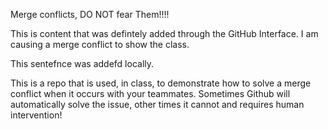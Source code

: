 Merge conflicts, DO NOT fear Them!!!!

This is content that was defintely added through the GitHub Interface. I am causing a merge conflict to show the class.

This sentefnce was addefd locally.

This is a repo that is used, in class, to demonstrate how to solve a merge conflict when it occurs with your teammates. Sometimes Github will automatically solve the issue, other times it cannot and requires human intervention!


